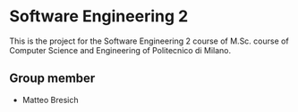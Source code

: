 # Software Engineering 2
This is the project for the Software Engineering 2 course of M.Sc. course of Computer Science and Engineering of Politecnico di Milano.

## Group member
* Matteo Bresich

